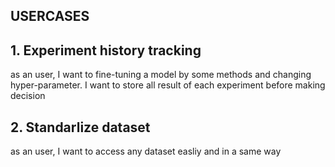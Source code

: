 ## USERCASES

## 1. Experiment history tracking 
as an user, I want to fine-tuning a model by some methods and changing hyper-parameter. I want to store all result of each experiment before making decision

## 2. Standarlize dataset
as an user, I want to access any dataset easliy and in a same way


